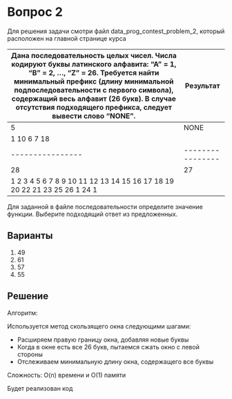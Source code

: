 # Вопрос 2

Для решения задачи смотри файл data_prog_contest_problem_2, который расположен на главной странице курса
 
| Дана последовательность целых чисел. Числа кодируют буквы латинского алфавита: “А” = 1, “B” = 2, …, “Z” = 26. Требуется найти минимальный префикс (длину минимальной подпоследовательности с первого символа), содержащий весь алфавит (26 букв). В случае отсутствия подходящего префикса, следует вывести слово “NONE”. | Результат |
| ---------------- | ---------------- |
| 5 | NONE |
| 1 10 6 7 18 |  |
| ---------------- | ---------------- |
| 28 | 27 |
| 1 2 3 4 5 6 7 8 9 10 11 12 13 14 15 16 17 18 19 20 22 21 23 25 26 1 24 1 |  |

Для заданной в файле последовательности определите значение функции. Выберите подходящий ответ из предложенных.

## Варианты

1. 49
2. 61
3. 57
4. 55

## Решение

Алгоритм: 

Используется метод скользящего окна следующими шагами:

- Расширяем правую границу окна, добавляя новые буквы
- Когда в окне есть все 26 букв, пытаемся сжать окно с левой стороны
- Отслеживаем минимальную длину окна, содержащего все буквы

Сложность: O(n) времени и O(1) памяти

Будет реализован код

